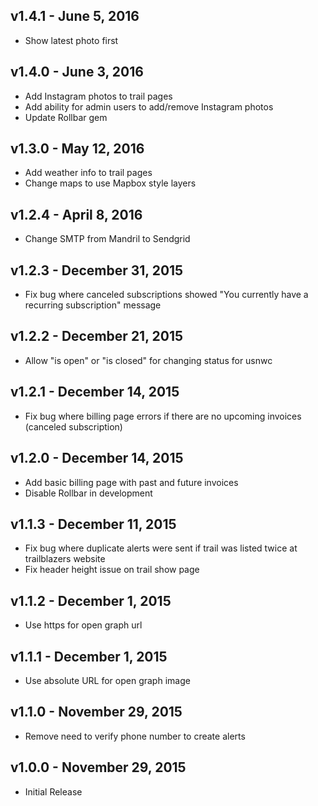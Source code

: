 ## v1.4.1 - June 5, 2016

* Show latest photo first

## v1.4.0 - June 3, 2016

* Add Instagram photos to trail pages
* Add ability for admin users to add/remove Instagram photos
* Update Rollbar gem

## v1.3.0 - May 12, 2016

* Add weather info to trail pages
* Change maps to use Mapbox style layers

## v1.2.4 - April 8, 2016

* Change SMTP from Mandril to Sendgrid

## v1.2.3 - December 31, 2015

* Fix bug where canceled subscriptions showed "You currently have a recurring subscription" message

## v1.2.2 - December 21, 2015

* Allow "is open" or "is closed" for changing status for usnwc

## v1.2.1 - December 14, 2015

* Fix bug where billing page errors if there are no upcoming invoices (canceled subscription)

## v1.2.0 - December 14, 2015

* Add basic billing page with past and future invoices
* Disable Rollbar in development

## v1.1.3 - December 11, 2015

* Fix bug where duplicate alerts were sent if trail was listed twice at trailblazers website
* Fix header height issue on trail show page

## v1.1.2 - December 1, 2015

* Use https for open graph url

## v1.1.1 - December 1, 2015

* Use absolute URL for open graph image

## v1.1.0 - November 29, 2015

* Remove need to verify phone number to create alerts

## v1.0.0 - November 29, 2015

* Initial Release
